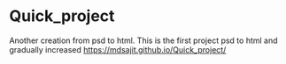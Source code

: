 # Quick_project
Another creation from psd to html. This is the first  project psd to html and gradually increased
https://mdsajit.github.io/Quick_project/
